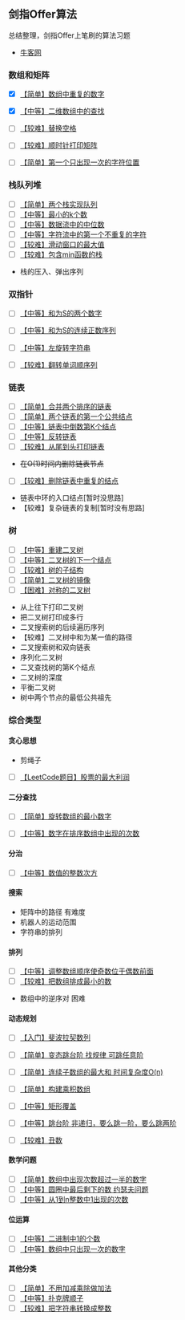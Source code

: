 

## 剑指Offer算法

总结整理，剑指Offer上笔刷的算法习题

- [牛客网](https://www.nowcoder.com/exam/oj/ta?tpId=13)

### 数组和矩阵

 - [x] [【简单】数组中重复的数字](./数组和矩阵/duplicate.md)
 - [x] [【中等】二维数组中的查找](./数组和矩阵/find.md)
 - [ ] [【较难】替换空格](./数组和矩阵/replaceSpace.md)
 - [ ] [【较难】顺时针打印矩阵](./数组和矩阵/printMatrix.md)
 - [ ] [【简单】第一个只出现一次的字符位置](./数组和矩阵/firstNotRepeatingChar.md)


### 栈队列堆

- [ ] [【简单】两个栈实现队列](./栈队列堆/stackToQueue.md)
- [ ] [【中等】最小的k个数](./栈队列堆/getLeastNumbersSolution.md)
- [ ] [【中等】数据流中的中位数](./栈队列堆/insertAndGetMedian.md)
- [ ] [【中等】字符流中的第一个不重复的字符](./栈队列堆/firstAppearingOnce.md)
- [ ] [【较难】滑动窗口的最大值](./栈队列堆/maxInWindows.md)
- [ ] [【较难】包含min函数的栈](./栈队列堆/getMinInJSStack.md)
- 栈的压入、弹出序列



### 双指针

- [ ] [【中等】和为S的两个数字](./双指针/FindNumbersWithSum.js)
- [ ] [【中等】和为S的连续正数序列](./双指针/FindContinuousSequence.js)
- [ ] [【中等】左旋转字符串](./双指针/LeftRotateString.js)
- [ ] [【较难】翻转单词顺序列](./双指针/ReverseSentence.js)



### 链表

- [ ] [【简单】合并两个排序的链表](./链表/Merge.js)
- [ ] [【简单】两个链表的第一个公共结点](./链表/FindFirstCommonNode.js)
- [ ] [【中等】链表中倒数第K个结点](./链表/FindKthToTail.js)
- [ ] [【中等】反转链表](./链表/ReverseList.js)
- [ ] [【较难】从尾到头打印链表](./链表/printListFromTailToHead.js)
- ~~在O(1)时间内删除链表节点~~
- [ ] [【较难】删除链表中重复的结点](./链表/deleteDuplication.js)
- 链表中环的入口结点[暂时没思路]
- 【较难】复杂链表的复制[暂时没有思路]



### 树

- [ ] [【中等】重建二叉树](./树/reConstructBinaryTree.md)
- [ ] [【中等】二叉树的下一个结点](./树/getNext.md)
- [ ] [【较难】树的子结构](./树/hasSubtree.md)
- [ ] [【简单】二叉树的镜像](./树/mirror.md)
- [ ] [【困难】对称的二叉树](./树/isSymmetrical.md)
- 从上往下打印二叉树
- 把二叉树打印成多行
- 二叉搜索树的后续遍历序列
- 【较难】二叉树中和为某一值的路径
- 二叉搜索树和双向链表
- 序列化二叉树
- 二叉查找树的第K个结点
- 二叉树的深度
- 平衡二叉树
- 树中两个节点的最低公共祖先


### 综合类型

#### 贪心思想

- 剪绳子
- [ ] [【LeetCode题目】股票的最大利润](./贪心思想/maxProfit.js)


#### 二分查找

- [ ] [【简单】旋转数组的最小数字](./二分查找/minNumberInRotateArray.md)
- [ ] [【中等】数字在排序数组中出现的次数](./二分查找/GetNumberOfK.md)


#### 分治

- [ ] [【中等】数值的整数次方](./分治/Power.js)


#### 搜索

- 矩阵中的路径 有难度
- 机器人的运动范围
- 字符串的排列


#### 排列

- [ ] [【中等】调整数组顺序使奇数位于偶数前面](./排列/reOrderArray.js)
- [ ] [【较难】把数组排成最小的数](./双指针/ReverseSentence.js)
- 数组中的逆序对 困难

#### 动态规划

- [ ] [【入门】斐波拉契数列](./动态规划/Fibonacci.js)
- [ ] [【简单】变态跳台阶 找规律 可跳任意阶](./动态规划/jumpFloorII.js)
- [ ] [【简单】连续子数组的最大和 时间复杂度O(n)](./动态规划/FindGreatestSumOfSubArray.js)
- [ ] [【简单】构建乘积数组](./动态规划/multiply.js)
- [ ] [【中等】矩形覆盖](./动态规划/rectCover.js)
- [ ] [【中等】跳台阶 非递归，要么跳一阶，要么跳两阶](./动态规划/jumpFloor.js)
- [ ] [【较难】丑数](./动态规划/GetUglyNumber_Solution.js)



#### 数学问题

- [ ] [【简单】数组中出现次数超过一半的数字](./数学/MoreThanHalfNum_Solution.js)
- [ ] [【中等】圆圈中最后剩下的数 约瑟夫问题](./数学/LastRemaining_Solution.js)
- [ ] [【中等】从1到n整数中1出现的次数](./数学/NumberOf1Between1AndN_Solution.js)

#### 位运算

- [ ] [【中等】二进制中1的个数](./位运算/NumberOf1.md)
- [ ] [【中等】数组中只出现一次的数字]()

#### 其他分类

- [ ] [【简单】不用加减乘除做加法](./其他相关/Add.md)
- [ ] [【中等】扑克牌顺子](./其他相关/IsContinuous.md)
- [ ] [【较难】把字符串转换成整数](./其他相关/StrToInt.md)